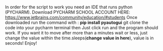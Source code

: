 In order for the script to work you need an IDE that runs python (PYCHARM). 
Download PYCHARM SCHOOL ACCOUNT HERE: https://www.jetbrains.com/community/education/#students
Once downloaded run the command with : **pip install pyautogui**
git clone the code into your pycharm terminal then
Just click run and the program should work. 
If you want it to move after more than a minutes wait or less, just change the value within the time.sleeps(**change value in here**), value is in seconds!
Enjoy!
